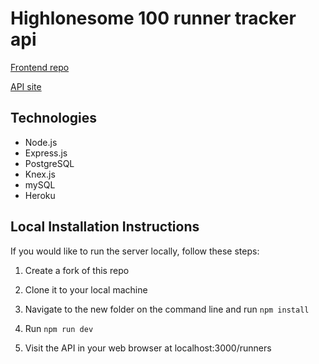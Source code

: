# Highlonesome 100 runner tracker api

[Frontend repo](https://github.com/HL-100/hlrunnertracking-client)

[API site](https://hl100-runnertracking.herokuapp.com/api/beta/runners)

## Technologies

* Node.js
* Express.js
* PostgreSQL
* Knex.js
* mySQL
* Heroku

## Local Installation Instructions
If you would like to run the server locally, follow these steps:

1. Create a fork of this repo

2. Clone it to your local machine

3. Navigate to the new folder on the command line and run `npm install`

4. Run `npm run dev`

5. Visit the API in your web browser at localhost:3000/runners
